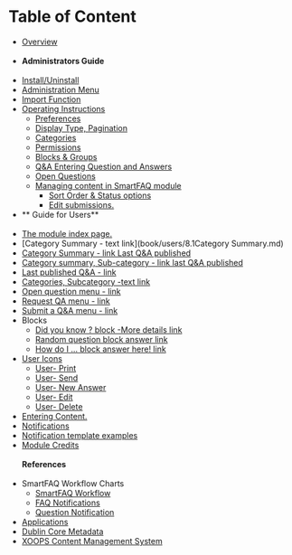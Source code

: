 # Table of Content

* [Overview](book/0introduction.md)<br><br>
* **Administrators Guide**<br><br>
* [Install/Uninstall](book/admin/1install.md)
* [Administration Menu](book/admin/2administration.md)
* [Import Function](book/admin/2import.md)
* [Operating Instructions](book/admin/4.0operations.md)
    * [Preferences](book/admin/4.1preferences.md)
    * [Display Type, Pagination](book/admin/4.1preferences2.md) 
    * [Categories](book/admin/4.2categories.md)
    * [Permissions](book/admin/4.3permissions.md)
    * [Blocks & Groups](book/admin/4.4blocks.md)
    * [Q&A Entering Question and Answers](book/admin/4.5entering_q+a.md)
    * [Open Questions](book/admin/4.6openquestions.md)
    * [Managing content in SmartFAQ module](book/admin/4.7.0managingcontent.md)
        * [Sort Order & Status options](book/admin/4.7.1sortorder.md)
        * [Edit submissions.](book/admin/4.7.1editsubmission.md)
* ** Guide for Users**<br><br>
* [The module index page.](book/users/8.0IndexPage.md)
* [Category Summary - text link](book/users/8.1Category Summary.md)
* [Category Summary - link Last Q&A published](book/users/credits.md)
* [Category summary, Sub-category - link last Q&A published](book/users/credits.md)
* [Last published Q&A - link](book/users/credits.md)
* [Categories, Subcategory -text link](book/users/credits.md)
* [Open question menu - link](book/users/credits.md)
* [Request QA menu - link](book/users/credits.md)
* [Submit a Q&A menu - link](book/users/credits.md)
* Blocks
    * [Did you know ? block -More details link](book/users/8.9Blocks.md)
    * [Random question block answer link](book/users/credits.md)
    * [How do I ... block answer here! link](book/users/credits.md)
* [User Icons](book/users/9.0UserIcons.md)
    * [User- Print](book/users/9.1User-Print.md)
    * [User- Send](book/users/9.2User-Send.md)
    * [User- New Answer](book/users/9.3User-NewAnswer.md)
    * [User- Edit](book/users/9.4User-Edit.md)
    * [User- Delete](book/users/9.5User-Delete.md)
* [Entering Content.](book/users/10EnterContent.md)
* [Notifications](book/users/11Notifications.md)
* [Notification template examples](book/users/11.1NotificationsTemplates.md)
* [Module Credits](book/9credits.md)
<br><br>**References**<br><br>
* SmartFAQ Workflow Charts
    * [SmartFAQ Workflow](book/references/workflow1.md)
    * [FAQ Notifications](book/references/workflow2.md)
    * [Question Notification](book/references/workflow3.md)
* [Applications](book/references/12.1Applications.md)
* [Dublin Core Metadata](book/references/12.2Dublin.md)
* [XOOPS Content Management System](book/references/12.4XOOPS.md)


